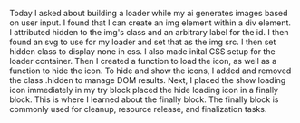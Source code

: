 Today I asked about building a loader while my ai generates images based on user input.
I found that I can create an img element within a div element. I attributed hidden to the img's class and an arbitrary label for the id. I then found an svg to use for my loader and set that as the img src.
I then set hidden class to display none in css. I also made inital CSS setup for the loader container.
Then I created a function to load the icon, as well as a function to hide the icon. To hide and show the icons, I added and removed the class .hidden to manage DOM results.
Next, I placed the show loading icon immediately in my try block placed the hide loading icon in a finally block. This is where I learned about the finally block.
The finally block is commonly used for cleanup, resource release, and finalization tasks.